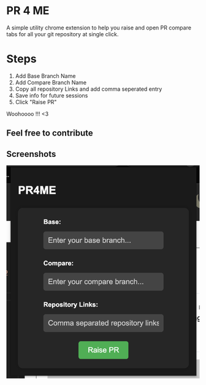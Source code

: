 # PR 4 ME

A simple utility chrome extension to help you raise and open PR compare tabs for all your git repository at single click.

# Steps 
1. Add Base Branch Name 
2. Add Compare Branch Name 
3. Copy all repository Links and add comma seperated entry 
4. Save info for future sessions 
5. Click "Raise PR"

Woohoooo !!! <3 

## Feel free to contribute

## Screenshots

![App Screenshot](https://raw.githubusercontent.com/karpawar/PR4ME/main/pr4me.png)

